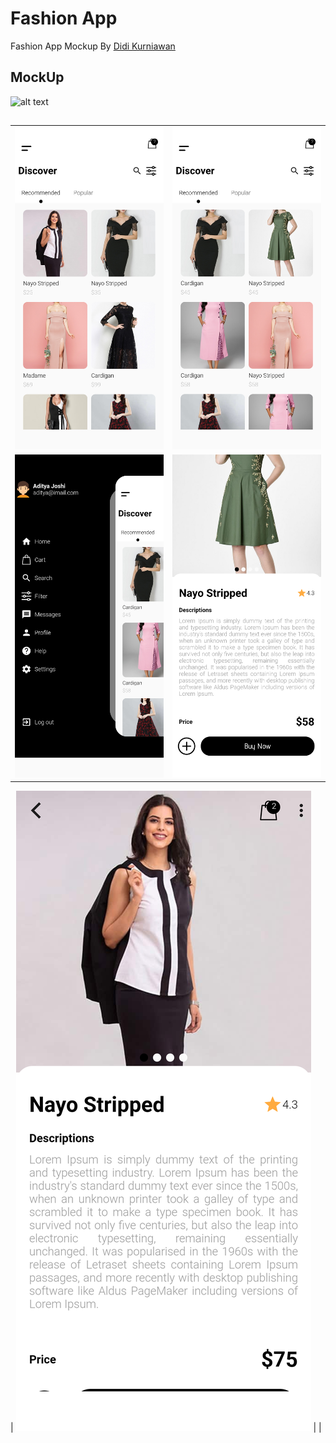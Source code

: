 # Fashion App

Fashion App Mockup By [Didi Kurniawan](https://dribbble.com/didikurniawan) 

## MockUp

![alt text](https://cdn.dribbble.com/users/2954314/screenshots/9217425/media/1041987d98b144e2a5eb65a7b9198339.png)

##

|   |  |
| ------------- | ------------- |
| ![Alt text](images/Screenshot_2020-01-12-19-08-56-59_7abd29452da5aace248e6a6a2e32222f.png?raw=true "Home")  | ![Alt text](images/Screenshot_2020-01-12-19-16-17-49_7abd29452da5aace248e6a6a2e32222f.png)  |
| ![Alt text](images/Screenshot_2020-01-12-19-16-47-76_7abd29452da5aace248e6a6a2e32222f.png)  | ![Alt text](images/Screenshot_2020-01-12-19-17-29-43_7abd29452da5aace248e6a6a2e32222f.png)  |

| ![Alt text](images/Screenshot_2020-01-12-19-17-41-63_7abd29452da5aace248e6a6a2e32222f.png)   |                  |


